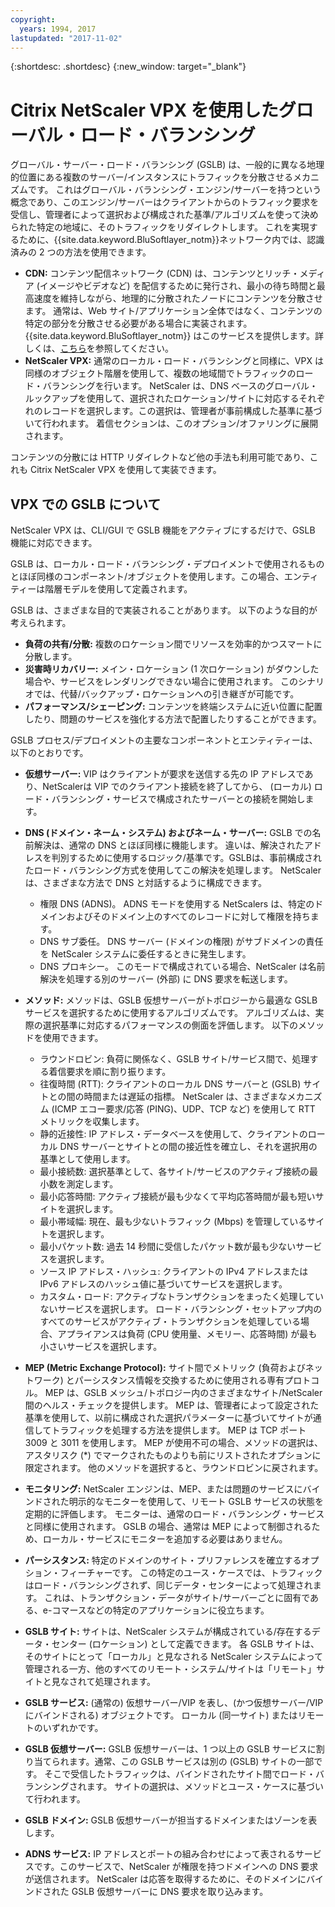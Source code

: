 ```yaml
---
copyright:
  years: 1994, 2017
lastupdated: "2017-11-02"
---
```


{:shortdesc: .shortdesc}
{:new_window: target="_blank"}

# Citrix NetScaler VPX を使用したグローバル・ロード・バランシング

グローバル・サーバー・ロード・バランシング (GSLB) は、一般的に異なる地理的位置にある複数のサーバー/インスタンスにトラフィックを分散させるメカニズムです。 これはグローバル・バランシング・エンジン/サーバーを持つという概念であり、このエンジン/サーバーはクライアントからのトラフィック要求を受信し、管理者によって選択および構成された基準/アルゴリズムを使って決められた特定の地域に、そのトラフィックをリダイレクトします。 これを実現するために、{{site.data.keyword.BluSoftlayer_notm}}ネットワーク内では、認識済みの 2 つの方法を使用できます。

* **CDN:** コンテンツ配信ネットワーク (CDN) は、コンテンツとリッチ・メディア (イメージやビデオなど) を配信するために発行され、最小の待ち時間と最高速度を維持しながら、地理的に分散されたノードにコンテンツを分散させます。 通常は、Web サイト/アプリケーション全体ではなく、コンテンツの特定の部分を分散させる必要がある場合に実装されます。 {{site.data.keyword.BluSoftlayer_notm}} はこのサービスを提供します。詳しくは、[こちら](https://console.bluemix.net/docs/infrastructure/CDN/getting-started.html#getting-started)を参照してください。 
* **NetScaler VPX:** 通常のローカル・ロード・バランシングと同様に、VPX は同様のオブジェクト階層を使用して、複数の地域間でトラフィックのロード・バランシングを行います。 NetScaler は、DNS ベースのグローバル・ルックアップを使用して、選択されたロケーション/サイトに対応するそれぞれのレコードを選択します。この選択は、管理者が事前構成した基準に基づいて行われます。 着信セクションは、このオプション/オファリングに展開されます。

コンテンツの分散には HTTP リダイレクトなど他の手法も利用可能であり、これも Citrix NetScaler VPX を使用して実装できます。 

## VPX での GSLB について

NetScaler VPX は、CLI/GUI で GSLB 機能をアクティブにするだけで、GSLB 機能に対応できます。 

GSLB は、ローカル・ロード・バランシング・デプロイメントで使用されるものとほぼ同様のコンポーネント/オブジェクトを使用します。この場合、エンティティーは階層モデルを使用して定義されます。

GSLB は、さまざまな目的で実装されることがあります。 以下のような目的が考えられます。

* **負荷の共有/分散:** 複数のロケーション間でリソースを効率的かつスマートに分散します。
* **災害時リカバリー:** メイン・ロケーション (1 次ロケーション) がダウンした場合や、サービスをレンダリングできない場合に使用されます。 このシナリオでは、代替/バックアップ・ロケーションへの引き継ぎが可能です。
* **パフォーマンス/シェーピング:** コンテンツを終端システムに近い位置に配置したり、問題のサービスを強化する方法で配置したりすることができます。

GSLB プロセス/デプロイメントの主要なコンポーネントとエンティティーは、以下のとおりです。

* **仮想サーバー:** VIP はクライアントが要求を送信する先の IP アドレスであり、NetScalerは VIP でのクライアント接続を終了してから、 (ローカル) ロード・バランシング・サービスで構成されたサーバーとの接続を開始します。 
* **DNS (ドメイン・ネーム・システム) およびネーム・サーバー:** GSLB での名前解決は、通常の DNS とほぼ同様に機能します。 違いは、解決されたアドレスを判別するために使用するロジック/基準です。GSLBは、事前構成されたロード・バランシング方式を使用してこの解決を処理します。 NetScaler は、さまざまな方法で DNS と対話するように構成できます。
	* 権限 DNS (ADNS)。 ADNS モードを使用する NetScalers は、特定のドメインおよびそのドメイン上のすべてのレコードに対して権限を持ちます。
	* DNS サブ委任。 DNS サーバー (ドメインの権限) がサブドメインの責任を NetScaler システムに委任するときに発生します。
	* DNS プロキシー。 このモードで構成されている場合、NetScaler は名前解決を処理する別のサーバー (外部) に DNS 要求を転送します。
* **メソッド:** メソッドは、GSLB 仮想サーバーがトポロジーから最適な GSLB サービスを選択するために使用するアルゴリズムです。 アルゴリズムは、実際の選択基準に対応するパフォーマンスの側面を評価します。 以下のメソッドを使用できます。
  * ラウンドロビン: 負荷に関係なく、GSLB サイト/サービス間で、処理する着信要求を順に割り振ります。
  * 往復時間 (RTT): クライアントのローカル DNS サーバーと (GSLB) サイトとの間の時間または遅延の指標。 NetScaler は、さまざまなメカニズム (ICMP エコー要求/応答 (PING)、UDP、TCP など) を使用して RTT メトリックを収集します。
  * 静的近接性: IP アドレス・データベースを使用して、クライアントのローカル DNS サーバーとサイトとの間の接近性を確立し、それを選択用の基準として使用します。
  * 最小接続数: 選択基準として、各サイト/サービスのアクティブ接続の最小数を測定します。
  * 最小応答時間: アクティブ接続が最も少なくて平均応答時間が最も短いサイトを選択します。
  * 最小帯域幅: 現在、最も少ないトラフィック (Mbps) を管理しているサイトを選択します。
  * 最小パケット数: 過去 14 秒間に受信したパケット数が最も少ないサービスを選択します。
  * ソース IP アドレス・ハッシュ: クライアントの IPv4 アドレスまたは IPv6 アドレスのハッシュ値に基づいてサービスを選択します。
  * カスタム・ロード: アクティブなトランザクションをまったく処理していないサービスを選択します。 ロード・バランシング・セットアップ内のすべてのサービスがアクティブ・トランザクションを処理している場合、アプライアンスは負荷 (CPU 使用量、メモリー、応答時間) が最も小さいサービスを選択します。

* **MEP (Metric Exchange Protocol):** サイト間でメトリック (負荷およびネットワーク) とパーシスタンス情報を交換するために使用される専有プロトコル。 MEP は、GSLB メッシュ/トポロジー内のさまざまなサイト/NetScaler 間のヘルス・チェックを提供します。 MEP は、管理者によって設定された基準を使用して、以前に構成された選択パラメーターに基づいてサイトが通信してトラフィックを処理する方法を提供します。 MEP は TCP ポート 3009 と 3011 を使用します。 MEP が使用不可の場合、メソッドの選択は、アスタリスク (*) でマークされたものよりも前にリストされたオプションに限定されます。 他のメソッドを選択すると、ラウンドロビンに戻されます。
* **モニタリング:** NetScaler エンジンは、MEP、または問題のサービスにバインドされた明示的なモニターを使用して、リモート GSLB サービスの状態を定期的に評価します。 モニターは、通常のロード・バランシング・サービスと同様に使用されます。 GSLB の場合、通常は MEP によって制御されるため、ローカル・サービスにモニターを追加する必要はありません。 
* **パーシスタンス:** 特定のドメインのサイト・プリファレンスを確立するオプション・フィーチャーです。 この特定のユース・ケースでは、トラフィックはロード・バランシングされず、同じデータ・センターによって処理されます。 これは、トランザクション・データがサイト/サーバーごとに固有である、e-コマースなどの特定のアプリケーションに役立ちます。
* **GSLB サイト:** サイトは、NetScaler システムが構成されている/存在するデータ・センター (ロケーション) として定義できます。 各 GSLB サイトは、そのサイトにとって「ローカル」と見なされる NetScaler システムによって管理される一方、他のすべてのリモート・システム/サイトは「リモート」サイトと見なされて処理されます。
* **GSLB サービス:** (通常の) 仮想サーバー/VIP を表し、(かつ仮想サーバー/VIPにバインドされる) オブジェクトです。 ローカル (同一サイト) またはリモートのいずれかです。
* **GSLB 仮想サーバー:** GSLB 仮想サーバーは、1 つ以上の GSLB サービスに割り当てられます。通常、この GSLB サービスは別の (GSLB) サイトの一部です。 そこで受信したトラフィックは、バインドされたサイト間でロード・バランシングされます。 サイトの選択は、メソッドとユース・ケースに基づいて行われます。
* **GSLB ドメイン:** GSLB 仮想サーバーが担当するドメインまたはゾーンを表します。 
* **ADNS サービス:** IP アドレスとポートの組み合わせによって表されるサービスです。このサービスで、NetScaler が権限を持つドメインへの DNS 要求が送信されます。 NetScaler は応答を取得するために、そのドメインにバインドされた GSLB 仮想サーバーに DNS 要求を取り込みます。
